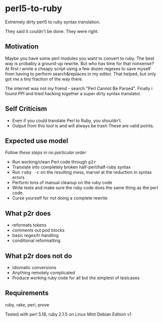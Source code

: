 # perl5-to-ruby
Extremely dirty perl5 to ruby syntax translation.

They said it couldn't be done.  They were right.

## Motivation
Maybe you have some perl modules you want to convert to ruby.  The best way is probably a ground-up rewrite.  But who has time for that nonsense?  At first i wrote a cheapy script using a few dozen regexes to save myself from having to perform search&replaces in my editor.  That helped, but only got me a tiny fraction of the way there.

The internet was not my friend -  search "Perl Cannot Be Parsed".  Finally i found PPI and tried hacking together a super dirty syntax translator.

## Self Criticism
* Even if you could translate Perl to Ruby, you shouldn't.
* Output from this tool is and will always be trash
These are valid points.

## Expected use model
_Follow these steps in no particular order_
* Run working/clean Perl code through <tt>p2r</tt>
* Translate into completely broken half-perl/half-ruby syntax
* Run <tt>ruby -c</tt> on the resulting mess, marvel at the reduction in syntax errors
* Perform tons of manual cleanup on the ruby code
* Write tests and make sure the ruby code does the same thing as the perl code.
* Curse yourself for not doing a complete rewrite

## What p2r does
* reformats tokens
* comments out pod blocks
* basic regex/tr handling
* conditional reformatting

## What p2r does not do
* Idiomatic conversions
* Anything remotely complicated
* Produce working ruby code for all but the simplest of testcases

## Requirements

ruby, rake, perl, prove

Tested with perl 5.18, ruby 2.1.5 on Linux Mint Debian Edition v1
